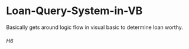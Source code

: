 # Loan-Query-System-in-VB
Basically gets around logic flow in visual basic to determine loan worthy.
###### H6
